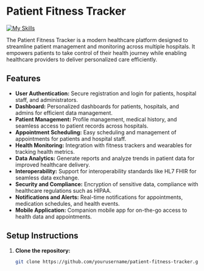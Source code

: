 # Patient Fitness Tracker

[![My Skills](https://skillicons.dev/icons?i=nextjs,redux,tailwindcss,go,mysql&theme=dark)](https://skillicons.dev)

The Patient Fitness Tracker is a modern healthcare platform designed to streamline patient management and monitoring across multiple hospitals. It empowers patients to take control of their health journey while enabling healthcare providers to deliver personalized care efficiently.

## Features

- **User Authentication:** Secure registration and login for patients, hospital staff, and administrators.
- **Dashboard:** Personalized dashboards for patients, hospitals, and admins for efficient data management.
- **Patient Management:** Profile management, medical history, and seamless access to patient records across hospitals.
- **Appointment Scheduling:** Easy scheduling and management of appointments for patients and hospital staff.
- **Health Monitoring:** Integration with fitness trackers and wearables for tracking health metrics.
- **Data Analytics:** Generate reports and analyze trends in patient data for improved healthcare delivery.
- **Interoperability:** Support for interoperability standards like HL7 FHIR for seamless data exchange.
- **Security and Compliance:** Encryption of sensitive data, compliance with healthcare regulations such as HIPAA.
- **Notifications and Alerts:** Real-time notifications for appointments, medication schedules, and health events.
- **Mobile Application:** Companion mobile app for on-the-go access to health data and appointments.

## Setup Instructions

1. **Clone the repository:**
   ```bash
   git clone https://github.com/yourusername/patient-fitness-tracker.git
   ```
